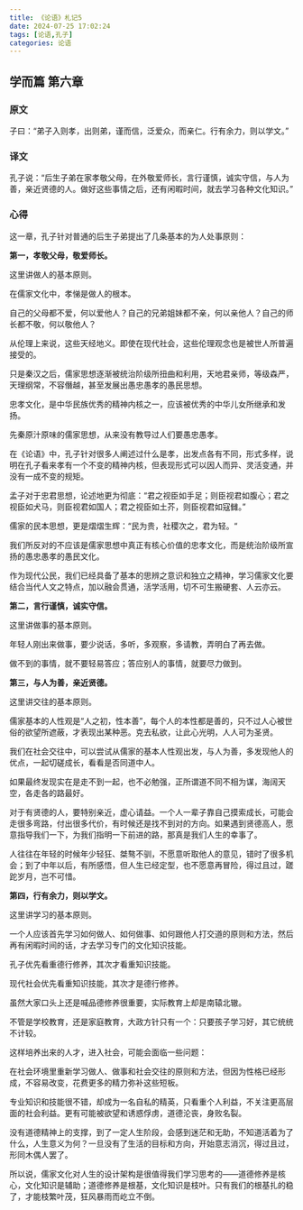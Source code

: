 ```yaml
---
title: 《论语》札记5
date: 2024-07-25 17:02:24
tags: [论语,孔子]
categories: 论语
---
```

## 学而篇 第六章

### 原文

子曰：“弟子入则孝，出则弟，谨而信，泛爱众，而亲仁。行有余力，则以学文。”

### 译文

孔子说：“后生子弟在家孝敬父母，在外敬爱师长，言行谨慎，诚实守信，与人为善，亲近贤德的人。做好这些事情之后，还有闲暇时间，就去学习各种文化知识。”

### 心得

这一章，孔子针对普通的后生子弟提出了几条基本的为人处事原则：

**第一，孝敬父母，敬爱师长。**

这里讲做人的基本原则。

在儒家文化中，孝悌是做人的根本。

自己的父母都不爱，何以爱他人？自己的兄弟姐妹都不亲，何以亲他人？自己的师长都不敬，何以敬他人？

从伦理上来说，这些天经地义。即使在现代社会，这些伦理观念也是被世人所普遍接受的。

只是秦汉之后，儒家思想逐渐被统治阶级所扭曲和利用，天地君亲师，等级森严，天理纲常，不容僭越，甚至发展出愚忠愚孝的愚民思想。

忠孝文化，是中华民族优秀的精神内核之一，应该被优秀的中华儿女所继承和发扬。

先秦原汁原味的儒家思想，从来没有教导过人们要愚忠愚孝。

在《论语》中，孔子针对很多人阐述过什么是孝，出发点各有不同，形式多样，说明在孔子看来孝有一个不变的精神内核，但表现形式可以因人而异、灵活变通，并没有一成不变的规矩。

孟子对于忠君思想，论述地更为彻底：“君之视臣如手足；则臣视君如腹心；君之视臣如犬马，则臣视君如国人；君之视臣如土芥，则臣视君如寇雠。”

儒家的民本思想，更是熠熠生辉：“民为贵，社稷次之，君为轻。“

我们所反对的不应该是儒家思想中真正有核心价值的忠孝文化，而是统治阶级所宣扬的愚忠愚孝的愚民文化。

作为现代公民，我们已经具备了基本的思辨之意识和独立之精神，学习儒家文化要结合当代人文之特点，加以融会贯通，活学活用，切不可生搬硬套、人云亦云。

**第二，言行谨慎，诚实守信。**

这里讲做事的基本原则。

年轻人刚出来做事，要少说话，多听，多观察，多请教，弄明白了再去做。

做不到的事情，就不要轻易答应；答应别人的事情，就要尽力做到。

**第三，与人为善，亲近贤德。**

这里讲交往的基本原则。

儒家基本的人性观是“人之初，性本善”，每个人的本性都是善的，只不过人心被世俗的欲望所遮蔽，才表现出某种恶。克去私欲，让此心光明，人人可为圣贤。

我们在社会交往中，可以尝试从儒家的基本人性观出发，与人为善，多发现他人的优点，一起切磋成长，看看是否同道中人。

如果最终发现实在是走不到一起，也不必勉强，正所谓道不同不相为谋，海阔天空，各走各的路最好。

对于有贤德的人，要特别亲近，虚心请益。一个人一辈子靠自己摸索成长，可能会走很多弯路，付出很多代价，有时候还是找不到对的方向。如果遇到贤德高人，愿意指导我们一下，为我们指明一下前进的路，那真是我们人生的幸事了。

人往往在年轻的时候年少轻狂、桀骜不驯，不愿意听取他人的意见，错时了很多机会；到了中年以后，有所感悟，但人生已经定型，也不愿意再冒险，得过且过，蹉跎岁月，岂不可惜。

**第四，行有余力，则以学文。**

这里讲学习的基本原则。

一个人应该首先学习如何做人、如何做事、如何跟他人打交道的原则和方法，然后再有闲暇时间的话，才去学习专门的文化知识技能。

孔子优先看重德行修养，其次才看重知识技能。

现代社会优先看重知识技能，其次才是德行修养。

虽然大家口头上还是喊品德修养很重要，实际教育上却是南辕北辙。

不管是学校教育，还是家庭教育，大政方针只有一个：只要孩子学习好，其它统统不计较。

这样培养出来的人才，进入社会，可能会面临一些问题：

在社会环境里重新学习做人、做事和社会交往的原则和方法，但因为性格已经形成，不容易改变，花费更多的精力弥补这些短板。

专业知识和技能很不错，却成为一名自私的精英，只看重个人利益，不关注更高层面的社会利益。更有可能被欲望和诱惑俘虏，道德沦丧，身败名裂。

没有道德精神上的支撑，到了一定人生阶段，会感到迷茫和无助，不知道活着为了什么，人生意义为何？一旦没有了生活的目标和方向，开始意志消沉，得过且过，形同木偶人罢了。

所以说，儒家文化对人生的设计架构是很值得我们学习思考的——道德修养是核心，文化知识是辅助；道德修养是根基，文化知识是枝叶。只有我们的根基扎的稳了，才能枝繁叶茂，狂风暴雨而屹立不倒。
